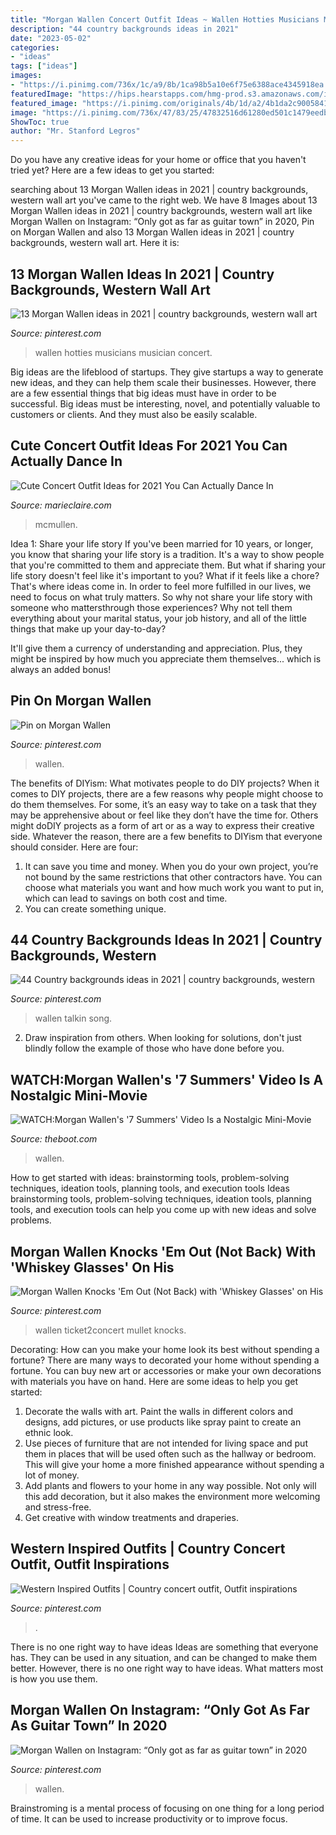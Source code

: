 ```yaml
---
title: "Morgan Wallen Concert Outfit Ideas ~ Wallen Hotties Musicians Musician Concert"
description: "44 country backgrounds ideas in 2021"
date: "2023-05-02"
categories:
- "ideas"
tags: ["ideas"]
images:
- "https://i.pinimg.com/736x/1c/a9/8b/1ca98b5a10e6f75e6388ace4345918ea.jpg"
featuredImage: "https://hips.hearstapps.com/hmg-prod.s3.amazonaws.com/images/concert-outfit-5-1559242327.png?crop=1xw:1xh;center,top&amp;resize=480:*"
featured_image: "https://i.pinimg.com/originals/4b/1d/a2/4b1da2c90058419b6a813eda8ad0d786.png"
image: "https://i.pinimg.com/736x/47/83/25/47832516d61280ed501c1479eedbf1ce.jpg"
ShowToc: true
author: "Mr. Stanford Legros"
---
```



Do you have any creative ideas for your home or office that you haven't tried yet? Here are a few ideas to get you started: 

	

		
searching about 13 Morgan Wallen ideas in 2021 | country backgrounds, western wall art you've came to the right web. We have 8 Images about 13 Morgan Wallen ideas in 2021 | country backgrounds, western wall art like Morgan Wallen on Instagram: “Only got as far as guitar town” in 2020, Pin on Morgan Wallen and also 13 Morgan Wallen ideas in 2021 | country backgrounds, western wall art. Here it is:
		
    
## 13 Morgan Wallen Ideas In 2021 | Country Backgrounds, Western Wall Art

<img loading=lazy src="https://i.pinimg.com/474x/98/d4/73/98d4733fbbb2343f13c8c928126aef2b.jpg" onerror="this.onerror=null;this.src='https://tse3.mm.bing.net/th?id=OIP.-B0uuTELiqasf1Lel7b-wAAAAA&amp;pid=15.1';" alt="13 Morgan Wallen ideas in 2021 | country backgrounds, western wall art">

_Source: pinterest.com_

>wallen hotties musicians musician concert. 

	

Big ideas are the lifeblood of startups. They give startups a way to generate new ideas, and they can help them scale their businesses. However, there are a few essential things that big ideas must have in order to be successful. Big ideas must be interesting, novel, and potentially valuable to customers or clients. And they must also be easily scalable.

    
## Cute Concert Outfit Ideas For 2021 You Can Actually Dance In

<img loading=lazy src="https://hips.hearstapps.com/hmg-prod.s3.amazonaws.com/images/concert-outfit-5-1559242327.png?crop=1xw:1xh;center,top&amp;resize=480:*" onerror="this.onerror=null;this.src='https://tse3.mm.bing.net/th?id=OIP.EC-2l_nPhLw3gRMn89bAbgHaLH&amp;pid=15.1';" alt="Cute Concert Outfit Ideas for 2021 You Can Actually Dance In">

_Source: marieclaire.com_

>mcmullen. 

	

Idea 1: Share your life story
If you've been married for 10 years, or longer, you know that sharing your life story is a tradition. It's a way to show people that you're committed to them and appreciate them. But what if sharing your life story doesn't feel like it's important to you? What if it feels like a chore?
That's where ideas come in. In order to feel more fulfilled in our lives, we need to focus on what truly matters. So why not share your life story with someone who mattersthrough those experiences? Why not tell them everything about your marital status, your job history, and all of the little things that make up your day-to-day?

It'll give them a currency of understanding and appreciation. Plus, they might be inspired by how much you appreciate them themselves... which is always an added bonus!

    
## Pin On Morgan Wallen

<img loading=lazy src="https://i.pinimg.com/736x/47/83/25/47832516d61280ed501c1479eedbf1ce.jpg" onerror="this.onerror=null;this.src='https://tse4.mm.bing.net/th?id=OIP.XLh8Hs-b5kvIsEy13XlNGAHaEK&amp;pid=15.1';" alt="Pin on Morgan Wallen">

_Source: pinterest.com_

>wallen. 

	

The benefits of DIYism: What motivates people to do DIY projects?
When it comes to DIY projects, there are a few reasons why people might choose to do them themselves. For some, it’s an easy way to take on a task that they may be apprehensive about or feel like they don’t have the time for. Others might doDIY projects as a form of art or as a way to express their creative side. Whatever the reason, there are a few benefits to DIYism that everyone should consider. Here are four: 
1) It can save you time and money. When you do your own project, you’re not bound by the same restrictions that other contractors have. You can choose what materials you want and how much work you want to put in, which can lead to savings on both cost and time. 
2) You can create something unique.

    
## 44 Country Backgrounds Ideas In 2021 | Country Backgrounds, Western

<img loading=lazy src="https://i.pinimg.com/236x/14/78/83/14788379dcb91fcf003fc402b40bede7.jpg" onerror="this.onerror=null;this.src='https://tse1.mm.bing.net/th?id=OIP.rR-G1NSzJy-ujSEUVLXmywAAAA&amp;pid=15.1';" alt="44 Country backgrounds ideas in 2021 | country backgrounds, western">

_Source: pinterest.com_

>wallen talkin song. 

	

2. Draw inspiration from others. When looking for solutions, don't just blindly follow the example of those who have done before you. 

    
## WATCH:Morgan Wallen&#039;s &#039;7 Summers&#039; Video Is A Nostalgic Mini-Movie

<img loading=lazy src="https://townsquare.media/site/204/files/2020/11/MorganWallen.jpg?w=1200&amp;h=0&amp;zc=1&amp;s=0&amp;a=t&amp;q=89" onerror="this.onerror=null;this.src='https://tse1.mm.bing.net/th?id=OIP.nWmbreNIO6NgjgrGPrqBxwHaE8&amp;pid=15.1';" alt="WATCH:Morgan Wallen&#039;s &#039;7 Summers&#039; Video Is a Nostalgic Mini-Movie">

_Source: theboot.com_

>wallen. 

	

How to get started with ideas: brainstorming tools, problem-solving techniques, ideation tools, planning tools, and execution tools
Ideas brainstorming tools, problem-solving techniques, ideation tools, planning tools, and execution tools can help you come up with new ideas and solve problems.

    
## Morgan Wallen Knocks &#039;Em Out (Not Back) With &#039;Whiskey Glasses&#039; On His

<img loading=lazy src="https://i.pinimg.com/originals/1d/82/0e/1d820ed3abbf45a2aedfcd6fef736db4.jpg" onerror="this.onerror=null;this.src='https://tse1.mm.bing.net/th?id=OIP.uj7i3Rkp0oPmMbkw-OWWTgHaD4&amp;pid=15.1';" alt="Morgan Wallen Knocks &#039;Em Out (Not Back) with &#039;Whiskey Glasses&#039; on His">

_Source: pinterest.com_

>wallen ticket2concert mullet knocks. 

	

Decorating: How can you make your home look its best without spending a fortune?
There are many ways to decorated your home without spending a fortune. You can buy new art or accessories or make your own decorations with materials you have on hand. Here are some ideas to help you get started: 
1. Decorate the walls with art. Paint the walls in different colors and designs, add pictures, or use products like spray paint to create an ethnic look. 
2. Use pieces of furniture that are not intended for living space and put them in places that will be used often such as the hallway or bedroom. This will give your home a more finished appearance without spending a lot of money. 
3. Add plants and flowers to your home in any way possible. Not only will this add decoration, but it also makes the environment more welcoming and stress-free. 
4. Get creative with window treatments and draperies.

    
## Western Inspired Outfits | Country Concert Outfit, Outfit Inspirations

<img loading=lazy src="https://i.pinimg.com/originals/4b/1d/a2/4b1da2c90058419b6a813eda8ad0d786.png" onerror="this.onerror=null;this.src='https://tse2.mm.bing.net/th?id=OIP.wtgFAVYsvFjse62qyABfVQHaLL&amp;pid=15.1';" alt="Western Inspired Outfits | Country concert outfit, Outfit inspirations">

_Source: pinterest.com_

>. 

	

There is no one right way to have ideas
Ideas are something that everyone has. They can be used in any situation, and can be changed to make them better. However, there is no one right way to have ideas. What matters most is how you use them.

    
## Morgan Wallen On Instagram: “Only Got As Far As Guitar Town” In 2020

<img loading=lazy src="https://i.pinimg.com/736x/1c/a9/8b/1ca98b5a10e6f75e6388ace4345918ea.jpg" onerror="this.onerror=null;this.src='https://tse2.mm.bing.net/th?id=OIP.zZO5ZXOP1EhYkHxxOTUsrgHaJQ&amp;pid=15.1';" alt="Morgan Wallen on Instagram: “Only got as far as guitar town” in 2020">

_Source: pinterest.com_

>wallen. 

	

Brainstroming is a mental process of focusing on one thing for a long period of time. It can be used to increase productivity or to improve focus.

